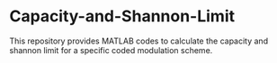 # Capacity-and-Shannon-Limit
This repository provides MATLAB codes to calculate the capacity and shannon limit for a specific coded modulation scheme.
